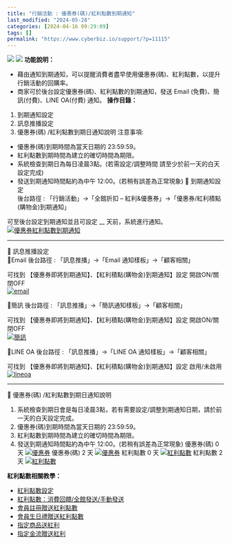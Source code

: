 ```yaml
---
title: "行銷活動 : 優惠券(碼)/紅利點數到期通知"
last_modified: "2024-05-28"
categories: [2024-04-16 09:29:09]
tags: []
permalink: "https://www.cyberbiz.io/support/?p=11115"
---
```


![](https://www.cyberbiz.io/support/wp-content/uploads/適用站別.png)
[![](https://www.cyberbiz.io/support/wp-content/uploads/台灣站.png)](https://www.cyberbiz.io/support/?page_id=2490)
**功能說明：**  

* 藉由通知到期通知，可以提醒消費者盡早使用優惠券(碼)、紅利點數，以提升行銷活動的回購率。 
* 商家可於後台設定優惠券(碼)、紅利點數的到期通知，發送 Email (免費)、簡訊(付費)、LINE OA(付費) 通知。
**操作目錄：**

1. 到期通知設定
2. 訊息推播設定
3. 優惠券(碼) /紅利點數到期日通知說明
注意事項:  

* 優惠券(碼)到期時間為當天日期的 23:59:59。
* 紅利點數到期時間為建立的確切時間為期限。
* 系統檢查到期日為每日凌晨3點。(若需設定/調整時間 請至少於前一天的白天設定完成)
* 發送到期通知時間點約為中午 12:00。(若稍有誤差為正常現象) 
📌 到期通知設定  
後台路徑 : 「行銷活動」→「全館折扣 – 紅利&優惠券」→「優惠券/紅利積點(購物金)到期通知」  

可至後台設定到期通知並且可設定 __ 天前，系統進行通知。  
[![優惠券紅利點數到期通知](https://www.cyberbiz.io/support/wp-content/uploads/行銷活動-優惠券紅利點數到期通知01.png)](https://www.cyberbiz.io/support/wp-content/uploads/行銷活動-優惠券紅利點數到期通知01.png)

* * *

📌 訊息推播設定  
📍Email 後台路徑 :  「訊息推播」→「Email 通知樣板」→「顧客相關」  

可找到 【優惠券即將到期通知】、【紅利積點(購物金)到期通知】設定 開啟ON/關閉OFF  
[![email](https://www.cyberbiz.io/support/wp-content/uploads/行銷活動-優惠券紅利點數到期通知02.png)](https://www.cyberbiz.io/support/wp-content/uploads/行銷活動-優惠券紅利點數到期通知02.png)  

📍簡訊 後台路徑 :  「訊息推播」→「簡訊通知樣板」→「顧客相關」  

可找到 【優惠券即將到期通知】、【紅利積點(購物金)到期通知】設定 開啟ON/關閉OFF  
[![簡訊](https://www.cyberbiz.io/support/wp-content/uploads/行銷活動-優惠券紅利點數到期通知03.png)](https://www.cyberbiz.io/support/wp-content/uploads/行銷活動-優惠券紅利點數到期通知03.png)  

📍LINE OA  後台路徑 :  「訊息推播」→「LINE OA 通知樣板」→「顧客相關」  

可找到 【優惠券即將到期通知】、【紅利積點(購物金)到期通知】設定 啟用/未啟用  
[![lineoa](https://www.cyberbiz.io/support/wp-content/uploads/行銷活動-優惠券紅利點數到期通知04.png)](https://www.cyberbiz.io/support/wp-content/uploads/行銷活動-優惠券紅利點數到期通知04.png)

* * *

📌 優惠券(碼) /紅利點數到期日通知說明  

1. 系統檢查到期日會是每日凌晨3點，若有需要設定/調整到期通知日期，請於前一天的白天設定完成。
2. 優惠券(碼)到期時間為當天日期的 23:59:59。
3. 紅利點數到期時間為建立的確切時間為期限。
4. 發送到期通知時間點約為中午 12:00。(若稍有誤差為正常現象) 
優惠券(碼) 0 天 [![優惠券](https://www.cyberbiz.io/support/wp-content/uploads/行銷活動-優惠券紅利點數到期通知05.png)](https://www.cyberbiz.io/support/wp-content/uploads/行銷活動-優惠券紅利點數到期通知05.png) 優惠券(碼) 2 天 [![優惠券](https://www.cyberbiz.io/support/wp-content/uploads/行銷活動-優惠券紅利點數到期通知06.png)](https://www.cyberbiz.io/support/wp-content/uploads/行銷活動-優惠券紅利點數到期通知06.png) 紅利點數 0 天
[![紅利點數](https://www.cyberbiz.io/support/wp-content/uploads/行銷活動-優惠券紅利點數到期通知07.png)](https://www.cyberbiz.io/support/wp-content/uploads/行銷活動-優惠券紅利點數到期通知07.png) 紅利點數 2 天 [![紅利點數](https://www.cyberbiz.io/support/wp-content/uploads/行銷活動-優惠券紅利點數到期通知08.png)](https://www.cyberbiz.io/support/wp-content/uploads/行銷活動-優惠券紅利點數到期通知08.png)  

**紅利點數相關教學：**

* [紅利點數設定](https://www.cyberbiz.io/support/?p=6103)
* [紅利點數：消費回饋/全館發送/手動發送](https://www.cyberbiz.io/support/?p=42367)
* [會員註冊贈送紅利點數](https://www.cyberbiz.io/support/?p=6234)
* [會員生日禮贈送紅利點數](https://www.cyberbiz.io/support/?p=1461)
* [指定商品送紅利](https://www.cyberbiz.io/support/?p=3489)
* [指定金流贈送紅利](https://www.cyberbiz.io/support/?p=3470)


